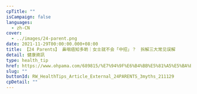 ```yaml
---
cpTitle: ""
isCampaign: false
languages:
  - zh-CN
cover:
  - ../images/24-parent.png
date: 2021-11-29T00:00:00.000+08:00
title: 【24 Parents】 鼻咽癌知多啲｜女士就不会「中招」？　拆解三大常见误解
detail: 健康資訊
type: health_tip
href: https://www.ohpama.com/689815/%E7%94%9F%E6%B4%BB%E5%81%A5%E5%BA%B7/%E5%81%A5%E5%BA%B7%E7%99%BE%E7%A7%91/%e9%bc%bb%e5%92%bd%e7%99%8c-%e6%97%a9%e6%9c%9f%e7%af%a9%e6%9f%a5/
slug: ""
buttonId: RW_HealthTips_Article_External_24PARENTS_3myths_211129
cpDetail: ""
---
```

